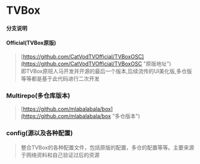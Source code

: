 # TVBox

#### 分支说明

#### Official(TVBox原版)
> [https://github.com/CatVodTVOfficial/TVBoxOSC](https://github.com/CatVodTVOfficial/TVBoxOSC "原版地址") <br/>
> 即TVBox原班人马开发并开源的最后一个版本,后续流传的UI美化版,多仓版等等都是基于此代码进行二次开发



### Multirepo(多仓库版本)
> [https://github.com/mlabalabala/box](https://github.com/mlabalabala/box "多仓版本") <br/>


### config(源以及各种配置)
> 整合TVBox的各种配置文件，包括原版的配置，多仓的配置等等。主要来源于网络资料和自己验证过后的资源
